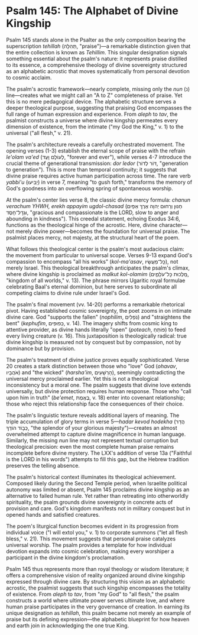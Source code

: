# Psalm 145: The Alphabet of Divine Kingship

Psalm 145 stands alone in the Psalter as the only composition bearing the superscription *tehillah* (תְּהִלָּה, "praise")—a remarkable distinction given that the entire collection is known as *Tehillim*. This singular designation signals something essential about the psalm's nature: it represents praise distilled to its essence, a comprehensive theology of divine sovereignty structured as an alphabetic acrostic that moves systematically from personal devotion to cosmic acclaim.

The psalm's acrostic framework—nearly complete, missing only the *nun* (נ) line—creates what we might call an "A to Z" completeness of praise. Yet this is no mere pedagogical device. The alphabetic structure serves a deeper theological purpose, suggesting that praising God encompasses the full range of human expression and experience. From *aleph* to *tav*, the psalmist constructs a universe where divine kingship permeates every dimension of existence, from the intimate ("my God the King," v. 1) to the universal ("all flesh," v. 21).

The psalm's architecture reveals a carefully orchestrated movement. The opening verses (1-3) establish the eternal scope of praise with the refrain *le'olam va'ed* (לְעוֹלָם וָעֶד, "forever and ever"), while verses 4-7 introduce the crucial theme of generational transmission: *dor ledor* (דּוֹר לְדוֹר, "generation to generation"). This is more than temporal continuity; it suggests that divine praise requires active human participation across time. The rare verb *yabbi'u* (יַבִּיעוּ) in verse 7, meaning "to gush forth," transforms the memory of God's goodness into an overflowing spring of spontaneous worship.

At the psalm's center lies verse 8, the classic divine mercy formula: *chanun verachum YHWH, erekh appayim ugdol-chasad* (חַנּוּן וְרַחוּם יְהוָה אֶרֶךְ אַפַּיִם וּגְדׇל־חָסֶד, "gracious and compassionate is the LORD, slow to anger and abounding in kindness"). This creedal statement, echoing Exodus 34:6, functions as the theological hinge of the acrostic. Here, divine character—not merely divine power—becomes the foundation for universal praise. The psalmist places mercy, not majesty, at the structural heart of the poem.

What follows this theological center is the psalm's most audacious claim: the movement from particular to universal scope. Verses 9-13 expand God's compassion to encompass "all his works" (*kol-ma'asav*, כׇּל־מַעֲשָׂיו), not merely Israel. This theological breakthrough anticipates the psalm's climax, where divine kingship is proclaimed as *malkut kol-olamim* (מַֽלְכוּת כׇּל־עֹלָמִ֑ים, "kingdom of all worlds," v. 13). The phrase mirrors Ugaritic royal formulae celebrating Baal's eternal dominion, but here serves to subordinate all competing claims to divine rule under Israel's God.

The psalm's final movement (vv. 14-20) performs a remarkable rhetorical pivot. Having established cosmic sovereignty, the poet zooms in on intimate divine care. God "supports the fallen" (*nophilim*, נֹּפְלִים) and "straightens the bent" (*kephufim*, כְּפוּפִים, v. 14). The imagery shifts from cosmic king to attentive provider, as divine hands literally "open" (*poteach*, פּוֹתֵחַ) to feed every living creature (v. 16). This juxtaposition is theologically radical: true divine kingship is measured not by conquest but by compassion, not by dominance but by provision.

The psalm's treatment of divine justice proves equally sophisticated. Verse 20 creates a stark distinction between those who "love" God (*ohavav*, אֹהֲבָיו) and "the wicked" (*harsha'im*, הָרְשָׁעִים), seemingly contradicting the universal mercy proclaimed earlier. Yet this is not a theological inconsistency but a moral one. The psalm suggests that divine love extends universally, but divine protection requires human response. Those who "call upon him in truth" (*be'emet*, בֶאֱמֶת, v. 18) enter into covenant relationship; those who reject this relationship face the consequences of their choice.

The psalm's linguistic texture reveals additional layers of meaning. The triple accumulation of glory terms in verse 5—*hadar kevod hodekha* (הֲדַר כְּב֣וֹד הוֹדֶךָ, "the splendor of your glorious majesty")—creates an almost overwhelmed attempt to capture divine magnificence in human language. Similarly, the missing *nun* line may not represent textual corruption but theological precision: even the most complete human praise remains incomplete before divine mystery. The LXX's addition of verse 13a ("Faithful is the LORD in his words") attempts to fill this gap, but the Hebrew tradition preserves the telling absence.

The psalm's historical context illuminates its theological achievement. Composed likely during the Second Temple period, when Israelite political autonomy was limited or absent, Psalm 145 proclaims divine kingship as an alternative to failed human rule. Yet rather than retreating into otherworldly spirituality, the psalm grounds divine sovereignty in concrete acts of provision and care. God's kingdom manifests not in military conquest but in opened hands and satisfied creatures.

The poem's liturgical function becomes evident in its progression from individual voice ("I will extol you," v. 1) to corporate summons ("let all flesh bless," v. 21). This movement suggests that personal praise catalyzes universal worship. The psalm provides a template for how individual devotion expands into cosmic celebration, making every worshiper a participant in the divine kingdom's proclamation.

Psalm 145 thus represents more than royal theology or wisdom literature; it offers a comprehensive vision of reality organized around divine kingship expressed through divine care. By structuring this vision as an alphabetic acrostic, the psalmist suggests that such kingship encompasses the totality of existence. From *aleph* to *tav*, from "my God" to "all flesh," the psalm constructs a world where ultimate power serves ultimate love, and where human praise participates in the very governance of creation. In earning its unique designation as *tehillah*, this psalm became not merely an example of praise but its defining expression—the alphabetic blueprint for how heaven and earth join in acknowledging the one true King.